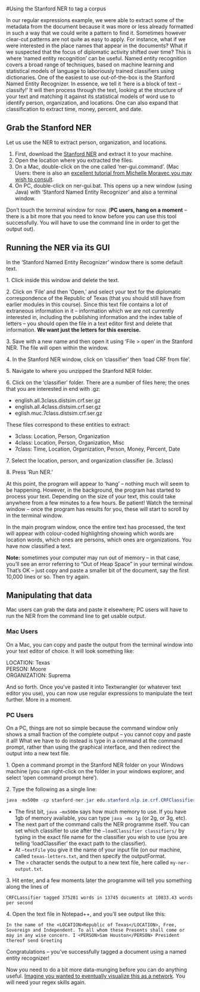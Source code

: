 #Using the Stanford NER to tag a corpus

In our regular expressions example, we were able to extract some of the metadata from the document because it was more or less already formatted in such a way that we could write a pattern to find it. Sometimes however clear-cut patterns are not quite as easy to apply. For instance, what if we were interested in the place names that appear in the documents? What if we suspected that the focus of diplomatic activity shifted over time? This is where ‘named entity recognition’ can be useful. Named entity recognition covers a broad range of techniques, based on machine learning and statistical models of language to laboriously trained classifiers using dictionaries. One of the easiest to use out-of-the-box is the Stanford Named Entity Recognizer.  In essence, we tell it ‘here is a block of text – classify!’ It will then process through the text, looking at the structure of your text and matching it against its statistical models of word use to identify person, organization, and locations. One can also expand that classification to extract time, money, percent, and date. 

## Grab the Stanford NER

Let us use the NER to extract person, organization, and locations.

1. First, download the [Stanford NER](https://nlp.stanford.edu/software/CRF-NER.shtml#Download) and extract it to your machine. 
2. Open the location where you extracted the files. 
3. On a Mac, double-click on the one called ‘ner-gui.command’. (Mac Users: there is also an [excellent tutorial from Michelle Moravec you may wish to consult](http://historyinthecity.blogspot.ca/2014/06/how-to-use-stanfords-ner-and-extract.html).
4. On PC, double-click on ner-gui.bat. This opens up a new window (using Java) with ‘Stanford Named Entity Recognizer’ and also a terminal window. 

Don’t touch the terminal window for now. (**PC users, hang on a moment** – there is a bit more that you need to know before you can use this tool successfully. You will have to use the command line in order to get the output out).

## Running the NER via its GUI

In the ‘Stanford Named Entity Recognizer’ window there is some default text. 

1\. Click inside this window and delete the text.

2\. Click on ‘File’ and then ‘Open,’ and select your text for the diplomatic correspondence of the Republic of Texas (that you should still have from earlier modules in this course). Since this text file contains a lot of extraneous information in it – information which we are not currently interested in, including the publishing information and the index table of letters – you should open the file in a text editor first and delete that information. **We want just the letters for this exercise.** 

3\. Save with a new name and then open it using ‘File > open’ in the Stanford NER. The file will open within the window. 

4\. In the Stanford NER window, click on ‘classifier’ then ‘load CRF from file’. 

5\. Navigate to where you unzipped the Stanford NER folder. 

6\. Click on the ‘classifier’ folder. There are a number of files here; the ones that you are interested in end with .gz:

+ english.all.3class.distsim.crf.ser.gz
+ english.all.4class.distsim.crf.ser.gz
+ eglish.muc.7class.distsim.crf.ser.gz

These files correspond to these entities to extract:

+ 3class:	Location, Person, Organization
+ 4class:	Location, Person, Organization, Misc
+ 7class:	Time, Location, Organization, Person, Money, Percent, Date

7\. Select the location, person, and organization classifier (ie. 3class)

8\. Press ‘Run NER.’ 

At this point, the program will appear to ‘hang’ – nothing much will seem to be happening. However, in the background, the program has started to process your text. Depending on the size of your text, this could take anywhere from a few minutes to a few hours. Be patient! Watch the terminal window – once the program has results for you, these will start to scroll by in the terminal window. 

In the main program window, once the entire text has processed, the text will appear with colour-coded highlighting showing which words are location words, which ones are persons, which ones are organizations. You have now classified a text. 

**Note:** sometimes your computer may run out of memory – in that case, you’ll see an error referring to “Out of Heap Space” in your terminal window. That’s OK – just copy and paste a smaller bit of the document, say the first 10,000 lines or so. Then try again.

## Manipulating that data

Mac users can grab the data and paste it elsewhere; PC users will have to run the NER from the command line to get usable output.

### Mac Users

On a Mac, you can copy and paste the output from the terminal window into your text editor of choice. It will look something like: 

LOCATION: Texas<br>
PERSON: Moore<br>
ORGANIZATION: Suprema<br>

And so forth. Once you've pasted it into Textwrangler (or whatever text editor you use), you can now use regular expressions to manipulate the text further. More in a moment.

### PC Users
On a PC, things are not so simple because the command window only shows a small fraction of the complete output – you cannot copy and paste it all! What we have to do instead is type in a command at the command prompt, rather than using the graphical interface, and then redirect the output into a new text file. 

1\.	Open a command prompt in the Stanford NER folder on your Windows machine (you can right-click on the folder in your windows explorer, and select ‘open command prompt here’).

2\.	Type the following as a single line:

```Java
java -mx500m -cp stanford-ner.jar edu.stanford.nlp.ie.crf.CRFClassifier -loadClassifier classifiers/english.all.3class.distsim.crf.ser.gz -textFile texas-letters.txt -outputFormat inlineXML > “my-ner-output.txt”
```

+ The first bit, ```java –mx500m``` says how much memory to use. If you have 1gb of memory available, you can type ```java –mx 1g``` (or 2g, or 3g, etc). 
+ The next part of the command calls the NER programme itself. You can set which classifier to use after the ```–loadClassifier classifiers/``` by typing in the exact file name for the classifier you wish to use (you are telling ‘loadClassifier’ the exact path to the classifier). 
+ At ```–textFile``` you give it the name of your input file (on our machine, called ```texas-letters.txt```, and then specify the outputFormat. 
+ The ```>``` character sends the output to a new text file, here called ```my-ner-output.txt```. 

3\. Hit enter, and a few moments later the programme will tell you something along the lines of

```CRFCLassifier tagged 375281 words in 13745 documents at 10833.43 words per second ```

4\. Open the text file in Notepad++, and you’ll see output like this:

```In the name of the <LOCATION>Republic of Texas</LOCATION>, Free, Sovereign and Independent. To all whom these Presents shall come or may in any wise concern. I <PERSON>Sam Houston</PERSON> President thereof send Greeting```

Congratulations – you’ve successfully tagged a document using a named entity recognizer!

Now you need to do a bit more data-munging before you can do anything useful. [Imagine you wanted to eventually visualize this as a network](regex-ner.md). You will need your regex skills again.

